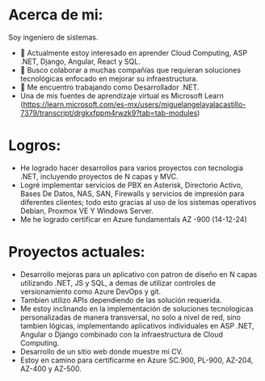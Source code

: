 # Acerca de mi:

Soy ingeniero de sistemas.

- 👀 Actualmente estoy interesado en aprender Cloud Computing, ASP .NET, Django, Angular, React y SQL.
- 💞️ Busco colaborar a muchas compañías que requieran soluciones tecnológicas enfocado en mejorar su infraestructura.
- 🌱 Me encuentro trabajando como Desarrollador .NET.
- Una de mis fuentes de aprendizaje virtual es Microsoft Learn (https://learn.microsoft.com/es-mx/users/miguelangelayalacastillo-7379/transcript/drgkxfppm4rwzk9?tab=tab-modules)

# Logros:
- He logrado hacer desarrollos para varios proyectos con tecnologia .NET, incluyendo proyectos de N capas y MVC.
- Logré implementar servicios de PBX en Asterisk, Directorio Activo, Bases De Datos, NAS, SAN, Firewalls y servicios de impresión para diferentes clientes; todo esto gracias al uso de los sistemas operativos Debian, Proxmox VE Y Windows Server.
- Me he logrado certificar en Azure fundamentals AZ -900 (14-12-24)

# Proyectos actuales:
- Desarrollo mejoras para un aplicativo con patron de diseño en N capas utilizando .NET, JS y SQL, a demas de utilizar controles de versionamiento como Azure DevOps y git.
- Tambien utilizo APIs dependiendo de las solución requerida.
- Me estoy inclinando en la implementación de soluciones tecnologicas personalizadas de manera transversal, no solo a nivel de red, sino tambien lógicas, implementando aplicativos individuales en ASP .NET, Angular o Django combinado con la infraestructura de Cloud Computing.
- Desarrollo de un sitio web donde muestre mi CV.
- Estoy en camino para certificarme en Azure SC.900, PL-900, AZ-204, AZ-400 y AZ-500.
